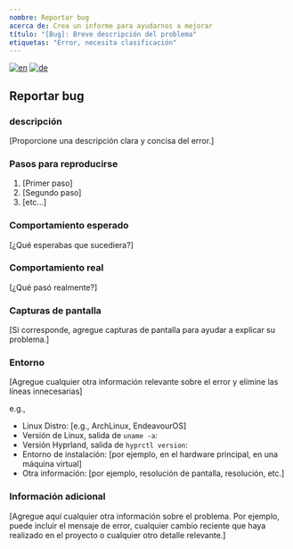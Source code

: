 ```yaml
---
nombre: Reportar bug
acerca de: Crea un informe para ayudarnos a mejorar
título: "[Bug]: Breve descripción del problema"
etiquetas: "Error, necesita clasificación"
---
```


[![en](https://img.shields.io/badge/lang-en-red.svg)](bug_report.md)
[![de](https://img.shields.io/badge/lang-de-black.svg)](bug_report.de.md)

## Reportar bug

### descripción

[Proporcione una descripción clara y concisa del error.]

### Pasos para reproducirse

1. [Primer paso]
2. [Segundo paso]
3. [etc...]

### Comportamiento esperado

[¿Qué esperabas que sucediera?]

### Comportamiento real

[¿Qué pasó realmente?]

### Capturas de pantalla

[Si corresponde, agregue capturas de pantalla para ayudar a explicar su problema.]

### Entorno

[Agregue cualquier otra información relevante sobre el error y elimine las líneas innecesarias]

e.g.,

- Linux Distro: [e.g., ArchLinux, EndeavourOS]
- Versión de Linux, salida de `uname -a`:
- Versión Hyprland, salida de `hyprctl version`:
- Entorno de instalación: [por ejemplo, en el hardware principal, en una máquina virtual]
- Otra información: [por ejemplo, resolución de pantalla, resolución, etc.]

### Información adicional

[Agregue aquí cualquier otra información sobre el problema. Por ejemplo, puede incluir el mensaje de error, cualquier cambio reciente que haya realizado en el proyecto o cualquier otro detalle relevante.]
